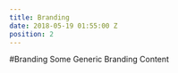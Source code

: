 ```yaml
---
title: Branding
date: 2018-05-19 01:55:00 Z
position: 2
---
```


#Branding
Some Generic Branding Content